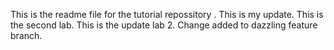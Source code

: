 This is the readme file for the tutorial repossitory .
This is my update.
This is the second lab.
This is the update lab 2.
Change added to dazzling feature branch.
